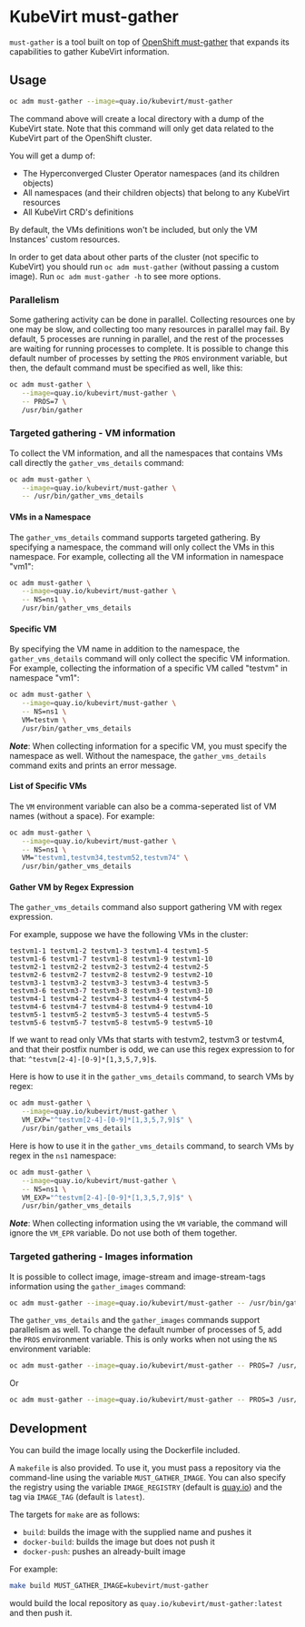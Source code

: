 # KubeVirt must-gather

`must-gather` is a tool built on top of [OpenShift must-gather](https://github.com/openshift/must-gather)
that expands its capabilities to gather KubeVirt information.

## Usage
```sh
oc adm must-gather --image=quay.io/kubevirt/must-gather
```

The command above will create a local directory with a dump of the KubeVirt state.
Note that this command will only get data related to the KubeVirt part of the OpenShift cluster.

You will get a dump of:
- The Hyperconverged Cluster Operator namespaces (and its children objects)
- All namespaces (and their children objects) that belong to any KubeVirt resources
- All KubeVirt CRD's definitions

By default, the VMs definitions won't be included, but only the VM Instances' custom resources.

In order to get data about other parts of the cluster (not specific to KubeVirt) you should
run `oc adm must-gather` (without passing a custom image). Run `oc adm must-gather -h` to see more options.

### Parallelism
Some gathering activity can be done in parallel. Collecting resources one by one may be slow, and collecting too many 
resources in parallel may fail. By default, 5 processes are running in parallel, and the rest of the processes are 
waiting for running processes to complete. It is possible to change this default number of processes by setting the
`PROS` environment variable, but then, the default command must be specified as well, like this:

```sh
oc adm must-gather \
   --image=quay.io/kubevirt/must-gather \
   -- PROS=7 \
   /usr/bin/gather
```

### Targeted gathering - VM information

To collect the VM information, and all the namespaces that contains VMs call directly the `gather_vms_details` command:
```sh
oc adm must-gather \
   --image=quay.io/kubevirt/must-gather \
   -- /usr/bin/gather_vms_details
```

#### VMs in a Namespace
The `gather_vms_details` command supports targeted gathering. By specifying a namespace, the command will only 
collect the VMs in this namespace. For example, collecting all the VM information in namespace "vm1":
```sh
oc adm must-gather \
   --image=quay.io/kubevirt/must-gather \
   -- NS=ns1 \
   /usr/bin/gather_vms_details
```

#### Specific VM
By specifying the VM name in addition to the namespace, the `gather_vms_details` command will only collect the specific
VM information. For example, collecting the information of a specific VM called "testvm" in namespace "vm1":
```sh
oc adm must-gather \
   --image=quay.io/kubevirt/must-gather \
   -- NS=ns1 \
   VM=testvm \
   /usr/bin/gather_vms_details
```
***Note***: When collecting information for a specific VM, you must specify the namespace as well. Without the namespace,
the `gather_vms_details` command exits and prints an error message.

#### List of Specific VMs
The `VM` environment variable can also be a comma-seperated list of VM names (without a space). For example:
```sh
oc adm must-gather \
   --image=quay.io/kubevirt/must-gather \
   -- NS=ns1 \
   VM="testvm1,testvm34,testvm52,testvm74" \
   /usr/bin/gather_vms_details
```
#### Gather VM by Regex Expression
The `gather_vms_details` command also support gathering VM with regex expression.

For example, suppose we have the following VMs in the cluster:
```
testvm1-1 testvm1-2 testvm1-3 testvm1-4 testvm1-5  
testvm1-6 testvm1-7 testvm1-8 testvm1-9 testvm1-10
testvm2-1 testvm2-2 testvm2-3 testvm2-4 testvm2-5 
testvm2-6 testvm2-7 testvm2-8 testvm2-9 testvm2-10
testvm3-1 testvm3-2 testvm3-3 testvm3-4 testvm3-5
testvm3-6 testvm3-7 testvm3-8 testvm3-9 testvm3-10
testvm4-1 testvm4-2 testvm4-3 testvm4-4 testvm4-5
testvm4-6 testvm4-7 testvm4-8 testvm4-9 testvm4-10
testvm5-1 testvm5-2 testvm5-3 testvm5-4 testvm5-5 
testvm5-6 testvm5-7 testvm5-8 testvm5-9 testvm5-10
```

If we want to read only VMs that starts with testvm2, testvm3 or testvm4, and that their postfix number is odd, we can use this regex expression to for that: `^testvm[2-4]-[0-9]*[1,3,5,7,9]$`.

Here is how to use it in the `gather_vms_details` command, to search VMs by regex:
```sh
oc adm must-gather \
   --image=quay.io/kubevirt/must-gather \
   VM_EXP="^testvm[2-4]-[0-9]*[1,3,5,7,9]$" \
   /usr/bin/gather_vms_details
```

Here is how to use it in the `gather_vms_details` command, to search VMs by regex in the `ns1` namespace:
```sh
oc adm must-gather \
   --image=quay.io/kubevirt/must-gather \
   -- NS=ns1 \
   VM_EXP="^testvm[2-4]-[0-9]*[1,3,5,7,9]$" \
   /usr/bin/gather_vms_details
```

***Note***: When collecting information using the `VM` variable, the command will ignore the `VM_EPR` variable. Do not use both of them together.


### Targeted gathering - Images information

It is possible to collect image, image-stream and image-stream-tags information using the `gather_images` command:
```sh
oc adm must-gather --image=quay.io/kubevirt/must-gather -- /usr/bin/gather_images
```

The `gather_vms_details` and the `gather_images` commands support parallelism as well. To change the default number of processes of 5, add the
`PROS` environment variable. This is only works when not using the `NS` environment variable:
```sh
oc adm must-gather --image=quay.io/kubevirt/must-gather -- PROS=7 /usr/bin/gather_vms_details
```
Or
```sh
oc adm must-gather --image=quay.io/kubevirt/must-gather -- PROS=3 /usr/bin/gather_images
```

## Development
You can build the image locally using the Dockerfile included.

A `makefile` is also provided. To use it, you must pass a repository via the command-line using the variable `MUST_GATHER_IMAGE`.
You can also specify the registry using the variable `IMAGE_REGISTRY` (default is [quay.io](https://quay.io)) and the tag via `IMAGE_TAG` (default is `latest`).

The targets for `make` are as follows:
- `build`: builds the image with the supplied name and pushes it
- `docker-build`: builds the image but does not push it
- `docker-push`: pushes an already-built image

For example:
```sh
make build MUST_GATHER_IMAGE=kubevirt/must-gather
```
would build the local repository as `quay.io/kubevirt/must-gather:latest` and then push it.